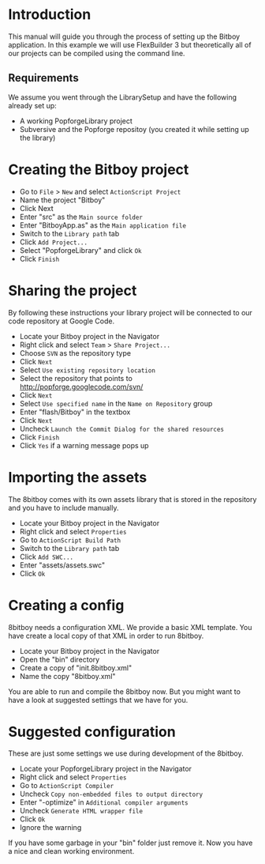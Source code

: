 # Introduction #

This manual will guide you through the process of setting up the Bitboy application. In this example we will use FlexBuilder 3 but theoretically all of our projects can be compiled using the command line.

## Requirements ##

We assume you went through the LibrarySetup and have the following already set up:

  * A working PopforgeLibrary project
  * Subversive and the Popforge repositoy (you created it while setting up the library)

# Creating the Bitboy project #

  * Go to `File` > `New` and select `ActionScript Project`
  * Name the project "Bitboy"
  * Click Next
  * Enter "src" as the `Main source folder`
  * Enter "BitboyApp.as" as the `Main application file`
  * Switch to the `Library path` tab
  * Click `Add Project...`
  * Select "PopforgeLibrary" and click `Ok`
  * Click `Finish`

# Sharing the project #

By following these instructions your library project will be connected to our code repository at Google Code.

  * Locate your Bitboy project in the Navigator
  * Right click and select `Team` > `Share Project...`
  * Choose `SVN` as the repository type
  * Click `Next`
  * Select `Use existing repository location`
  * Select the repository that points to http://popforge.googlecode.com/svn/
  * Click `Next`
  * Select `Use specified name` in the `Name on Repository` group
  * Enter "flash/Bitboy" in the textbox
  * Click `Next`
  * Uncheck `Launch the Commit Dialog for the shared resources`
  * Click `Finish`
  * Click `Yes` if a warning message pops up

# Importing the assets #

The 8bitboy comes with its own assets library that is stored in the repository and you have to include manually.

  * Locate your Bitboy project in the Navigator
  * Right click and select `Properties`
  * Go to `ActionScript Build Path`
  * Switch to the `Library path` tab
  * Click `Add SWC...`
  * Enter "assets/assets.swc"
  * Click `Ok`

# Creating a config #

8bitboy needs a configuration XML. We provide a basic XML template. You have create a local copy of that XML in order to run 8bitboy.

  * Locate your Bitboy project in the Navigator
  * Open the "bin" directory
  * Create a copy of "init.8bitboy.xml"
  * Name the copy "8bitboy.xml"

You are able to run and compile the 8bitboy now. But you might want to have a look at suggested settings that we have for you.

# Suggested configuration #

These are just some settings we use during development of the 8bitboy.

  * Locate your PopforgeLibrary project in the Navigator
  * Right click and select `Properties`
  * Go to `ActionScript Compiler`
  * Uncheck `Copy non-embedded files to output directory`
  * Enter "-optimize" in `Additional compiler arguments`
  * Uncheck `Generate HTML wrapper file`
  * Click `Ok`
  * Ignore the warning

If you have some garbage in your "bin" folder just remove it. Now you have a nice and clean working environment.